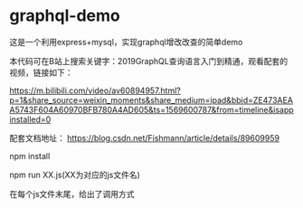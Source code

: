 # graphql-demo
这是一个利用express+mysql，实现graphql增改改查的简单demo

本代码可在B站上搜索关键字：2019GraphQL查询语言入门到精通，观看配套的视频，链接如下：

https://m.bilibili.com/video/av60894957.html?p=1&share_source=weixin_moments&share_medium=ipad&bbid=ZE473AEAA5743F604A60970BFB780A4AD605&ts=1569600787&from=timeline&isappinstalled=0


配套文档地址：
https://blog.csdn.net/Fishmann/article/details/89609959


npm install 

npm run XX.js(XX为对应的js文件名)

在每个js文件末尾，给出了调用方式
